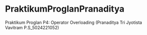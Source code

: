# PraktikumProglanPranaditya
Praktikum Proglan P4: Operator Overloading (Pranaditya Tri Jyotista Vavitram P.S_5024221052)
